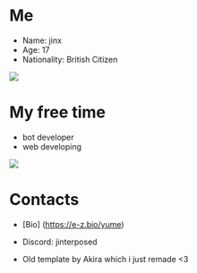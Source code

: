# Me
* Name: jinx
* Age: 17
* Nationality: British Citizen

<img src="https://i.imgur.com/MeIFR63.png">

# My free time
* bot developer
* web developing

<img src="https://pfps.gg/assets/banners/5783-zero-two.png">

# Contacts
* [Bio] (https://e-z.bio/yume)
* Discord: jinterposed



* Old template by Akira which i just remade <3
